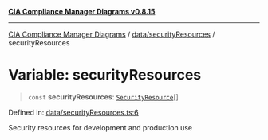 [**CIA Compliance Manager Diagrams v0.8.15**](../../../README.md)

***

[CIA Compliance Manager Diagrams](../../../modules.md) / [data/securityResources](../README.md) / securityResources

# Variable: securityResources

> `const` **securityResources**: [`SecurityResource`](../../../services/interfaces/SecurityResource.md)[]

Defined in: [data/securityResources.ts:6](https://github.com/Hack23/cia-compliance-manager/blob/50a3bb1fa64948444e36c06fee075b5043350db0/src/data/securityResources.ts#L6)

Security resources for development and production use
